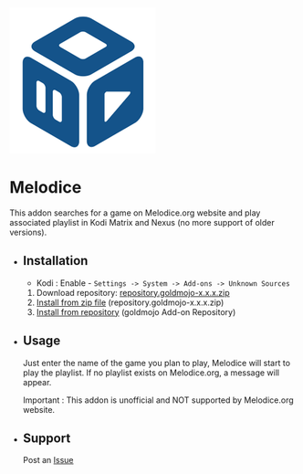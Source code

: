 <img src="https://raw.githubusercontent.com/goldmojo/plugin.video.melodice/master/icon.png" width="256" height="256" alt="Composite">

# Melodice

This addon searches for a game on Melodice.org website and play associated playlist in Kodi Matrix and Nexus (no more support of older versions).

- Installation
    -
    * Kodi : Enable - `Settings -> System -> Add-ons -> Unknown Sources`
    1. Download repository: [repository.goldmojo-x.x.x.zip](https://github.com/goldmojo/repository/raw/master/zips/repository.goldmojo/repository.goldmojo-0.0.2.zip)
    2. [Install from zip file](http://kodi.wiki/view/Add-on_manager#How_to_install_from_a_ZIP_file) (repository.goldmojo-x.x.x.zip)
    3. [Install from repository](http://kodi.wiki/view/add-on_manager#How_to_install_add-ons_from_a_repository) (goldmojo Add-on Repository)

- Usage
    -

    Just enter the name of the game you plan to play, Melodice will start to play the playlist.
    If no playlist exists on Melodice.org, a message will appear.

    Important : This addon is unofficial and NOT supported by Melodice.org website.

- Support
    -

    Post an [Issue](https://github.com/goldmojo/plugin.video.melodice/issues)